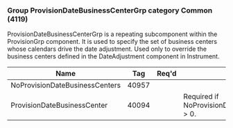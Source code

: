 ### Group ProvisionDateBusinessCenterGrp category Common (4119)

ProvisionDateBusinessCenterGrp is a repeating subcomponent within the ProvisionGrp component. It is used to specify the set of business centers whose calendars drive the date adjustment. Used only to override the business centers defined in the DateAdjustment component in Instrument.

| Name                           | Tag   | Req'd | Documentation                                          |
|--------------------------------|-------|----------|--------------------------------------------------------|
| NoProvisionDateBusinessCenters | 40957 |       |                                                        |
| ProvisionDateBusinessCenter    | 40094 |       | Required if NoProvisionDateBusinessCenters(40957) > 0. |

